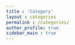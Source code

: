 ```yaml
---
title : 'Category'
layout : categories
permalink : /categories/
author_profile: true
sidebar_main : true
---
```

